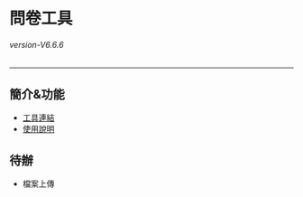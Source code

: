 # 問卷工具
###### *version-V6.6.6* 
---
## 簡介&功能
- [工具連結](https://questionnaire-design-tool-client.vercel.app/)
- [使用說明](https://questionnaire-design-tool-client.vercel.app/about)

## 待辦
- 檔案上傳
